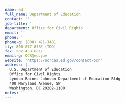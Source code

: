 ```yaml
---
name: ed
full_name: Department of Education
contact: ''
job-title: ''
department: Office for Civil Rights
email: ''
phone: ''
phone-g: (800) 421-3481
tty: 800-877-8339 (TDD)
fax: 202-453-6012
email-g: OCR@ed.gov
website: 'https://ocrcas.ed.gov/contact-ocr'
address: |
  U.S. Department of Education
  Office for Civil Rights
  Lyndon Baines Johnson Department of Education Bldg
  400 Maryland Avenue, SW
  Washington, DC 20202-1100
notes: ''
---
```


